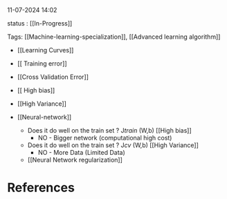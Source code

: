 
11-07-2024 14:02

status : [[In-Progress]]

Tags: [[Machine-learning-specialization]], [[Advanced learning algorithm]] 

- [[Learning Curves]]
- [[ Training error]]
- [[Cross Validation Error]]

- [[ High bias]] 
- [[High Variance]] 

- [[Neural-network]]
	-  Does it do well on the train set ? J$train$ (W,b)  [[High bias]] 
		-  NO - Bigger network (computational high cost)
	- Does it do well on the train set ? J$cv$ (W,b)  [[High Variance]] 
		-  NO - More Data (Limited Data)
	-  [[Neural Network regularization]]
	
	


# References
